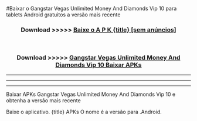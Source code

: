 #Baixar o Gangstar Vegas Unlimited Money And Diamonds Vip 10   para tablets Android gratuitos a versão mais recente


<div align="center">
<h3>Download >>>>> <a href="https://pt-web.web.app/?pt= {title}">Baixe o A P K {title} [sem anúncios]</a></h3><br>

<h3>Download >>>>> <a href="https://pt-web.web.app/?pt= {title}">Gangstar Vegas Unlimited Money And Diamonds Vip 10  Baixar APKs</a></h3>
</div>

----------------------------------------------------------

----------------------------------------------------------

----------------------------------------------------------

Baixar APKs Gangstar Vegas Unlimited Money And Diamonds Vip 10  e obtenha a versão mais recente

Baixe o aplicativo. {title} APKs O nome é a versão para .Android.


